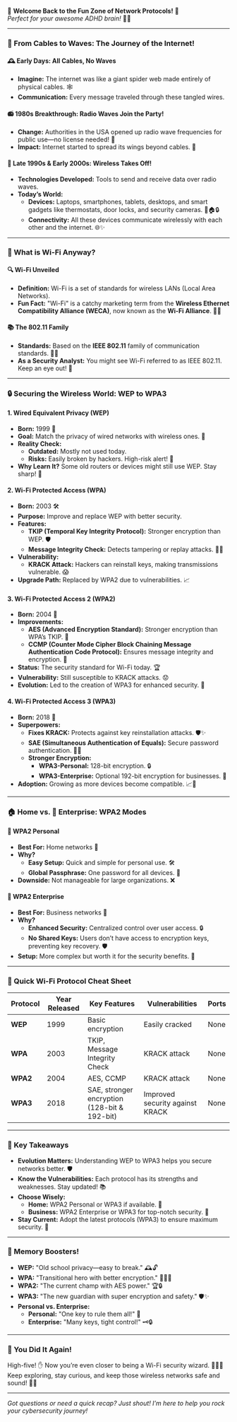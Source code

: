 🎉 **Welcome Back to the Fun Zone of Network Protocols!** 🎉  
*Perfect for your awesome ADHD brain!* 🧠✨

---

### **📡 From Cables to Waves: The Journey of the Internet!**

#### **🕰️ Early Days: All Cables, No Waves**
- **Imagine:** The internet was like a giant spider web made entirely of physical cables. 🕸️
- **Communication:** Every message traveled through these tangled wires.

#### **📻 1980s Breakthrough: Radio Waves Join the Party!**
- **Change:** Authorities in the USA opened up radio wave frequencies for public use—no license needed! 🎉
- **Impact:** Internet started to spread its wings beyond cables. 🦋

#### **🚀 Late 1990s & Early 2000s: Wireless Takes Off!**
- **Technologies Developed:** Tools to send and receive data over radio waves.
- **Today’s World:**  
  - **Devices:** Laptops, smartphones, tablets, desktops, and smart gadgets like thermostats, door locks, and security cameras. 📱🏠🔒
  - **Connectivity:** All these devices communicate wirelessly with each other and the internet. 🌐✨

---

### **📶 What is Wi-Fi Anyway?**

#### **🔍 Wi-Fi Unveiled**
- **Definition:** Wi-Fi is a set of standards for wireless LANs (Local Area Networks).
- **Fun Fact:** "Wi-Fi" is a catchy marketing term from the **Wireless Ethernet Compatibility Alliance (WECA)**, now known as the **Wi-Fi Alliance**. 🎨📢

#### **📚 The 802.11 Family**
- **Standards:** Based on the **IEEE 802.11** family of communication standards. 📏📡
- **As a Security Analyst:** You might see Wi-Fi referred to as IEEE 802.11. Keep an eye out! 👀

---

### **🔒 Securing the Wireless World: WEP to WPA3**

#### **1. Wired Equivalent Privacy (WEP)**
- **Born:** 1999 🍼
- **Goal:** Match the privacy of wired networks with wireless ones. 🔐
- **Reality Check:**  
  - **Outdated:** Mostly not used today.
  - **Risks:** Easily broken by hackers. High-risk alert! 🚨
- **Why Learn It?** Some old routers or devices might still use WEP. Stay sharp! 🧠

#### **2. Wi-Fi Protected Access (WPA)**
- **Born:** 2003 🛠️
- **Purpose:** Improve and replace WEP with better security.
- **Features:**  
  - **TKIP (Temporal Key Integrity Protocol):** Stronger encryption than WEP. 🛡️
  - **Message Integrity Check:** Detects tampering or replay attacks. 🕵️‍♂️
- **Vulnerability:**  
  - **KRACK Attack:** Hackers can reinstall keys, making transmissions vulnerable. 😱
- **Upgrade Path:** Replaced by WPA2 due to vulnerabilities. 📈

#### **3. Wi-Fi Protected Access 2 (WPA2)**
- **Born:** 2004 🎉
- **Improvements:**  
  - **AES (Advanced Encryption Standard):** Stronger encryption than WPA’s TKIP. 🔐
  - **CCMP (Counter Mode Cipher Block Chaining Message Authentication Code Protocol):** Ensures message integrity and encryption. 🔄
- **Status:** The security standard for Wi-Fi today. 🏆
- **Vulnerability:** Still susceptible to KRACK attacks. 😟
- **Evolution:** Led to the creation of WPA3 for enhanced security. 🚀

#### **4. Wi-Fi Protected Access 3 (WPA3)**
- **Born:** 2018 🌟
- **Superpowers:**  
  - **Fixes KRACK:** Protects against key reinstallation attacks. 🛡️✨
  - **SAE (Simultaneous Authentication of Equals):** Secure password authentication. 🔐🤝
  - **Stronger Encryption:**  
    - **WPA3-Personal:** 128-bit encryption. 🔒
    - **WPA3-Enterprise:** Optional 192-bit encryption for businesses. 🏢
- **Adoption:** Growing as more devices become compatible. 📈📱

---

### **🏠 Home vs. 🏢 Enterprise: WPA2 Modes**

#### **🔑 WPA2 Personal**
- **Best For:** Home networks 🏡
- **Why?**  
  - **Easy Setup:** Quick and simple for personal use. 🛠️
  - **Global Passphrase:** One password for all devices. 🔑
- **Downside:** Not manageable for large organizations. ❌

#### **🏢 WPA2 Enterprise**
- **Best For:** Business networks 🏢
- **Why?**  
  - **Enhanced Security:** Centralized control over user access. 🔒
  - **No Shared Keys:** Users don’t have access to encryption keys, preventing key recovery. 🛡️
- **Setup:** More complex but worth it for the security benefits. 🧰

---

### **📌 Quick Wi-Fi Protocol Cheat Sheet**

| **Protocol** | **Year Released** | **Key Features** | **Vulnerabilities** | **Ports** |
|--------------|--------------------|-------------------|----------------------|-----------|
| **WEP**      | 1999               | Basic encryption   | Easily cracked        | None      |
| **WPA**      | 2003               | TKIP, Message Integrity Check | KRACK attack       | None      |
| **WPA2**     | 2004               | AES, CCMP          | KRACK attack          | None      |
| **WPA3**     | 2018               | SAE, stronger encryption (128-bit & 192-bit) | Improved security against KRACK | None      |

---

### **🎯 Key Takeaways**

- **Evolution Matters:** Understanding WEP to WPA3 helps you secure networks better. 🛡️
- **Know the Vulnerabilities:** Each protocol has its strengths and weaknesses. Stay updated! 📚
- **Choose Wisely:**  
  - **Home:** WPA2 Personal or WPA3 if available. 🏡
  - **Business:** WPA2 Enterprise or WPA3 for top-notch security. 🏢
- **Stay Current:** Adopt the latest protocols (WPA3) to ensure maximum security. 🚀

---

### **🧠 Memory Boosters!**

- **WEP:** "Old school privacy—easy to break." 🕰️🔓
- **WPA:** "Transitional hero with better encryption." 🦸‍♂️🔐
- **WPA2:** "The current champ with AES power." 🏆🔒
- **WPA3:** "The new guardian with super encryption and safety." 🛡️✨
- **Personal vs. Enterprise:**  
  - **Personal:** "One key to rule them all!" 🔑  
  - **Enterprise:** "Many keys, tight control!" 🗝️🔒

---

### **🎉 You Did It Again!**

High-five! ✋ Now you’re even closer to being a Wi-Fi security wizard. 🧙‍♂️🔐 Keep exploring, stay curious, and keep those wireless networks safe and sound! 🚀🌐

---

*Got questions or need a quick recap? Just shout! I’m here to help you rock your cybersecurity journey!*